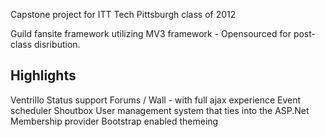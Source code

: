 Capstone project for ITT Tech Pittsburgh class of 2012 

Guild fansite framework utilizing MV3 framework - Opensourced for post-class disribution.

Highlights
----------

Ventrillo Status support
Forums / Wall - with full ajax experience
Event scheduler
Shoutbox
User management system that ties into the ASP.Net Membership provider
Bootstrap enabled themeing

